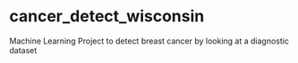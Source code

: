 # cancer_detect_wisconsin
Machine Learning Project to detect breast cancer by looking at a diagnostic dataset

